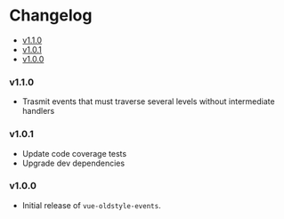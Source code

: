 <!-- START doctoc generated TOC please keep comment here to allow auto update -->
<!-- DON'T EDIT THIS SECTION, INSTEAD RE-RUN doctoc TO UPDATE -->
# Changelog

- [v1.1.0](#v110)
- [v1.0.1](#v101)
- [v1.0.0](#v100)

<!-- END doctoc generated TOC please keep comment here to allow auto update -->

### v1.1.0
 * Trasmit events that must traverse several levels without intermediate handlers

### v1.0.1

 * Update code coverage tests
 * Upgrade dev dependencies

### v1.0.0

 * Initial release of `vue-oldstyle-events`.
